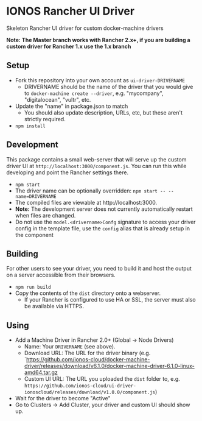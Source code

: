 # IONOS Rancher UI Driver
Skeleton Rancher UI driver for custom docker-machine drivers

**Note: The Master branch works with Rancher 2.x+, if you are building a custom driver for Rancher 1.x use the 1.x branch**

## Setup

* Fork this repository into your own account as `ui-driver-DRIVERNAME`
  * DRIVERNAME should be the name of the driver that you would give to `docker-machine create --driver`, e.g. "mycompany", "digitalocean", "vultr", etc.
* Update the "name" in package.json to match
  * You should also update description, URLs, etc, but these aren't strictly required.
* `npm install`

## Development

This package contains a small web-server that will serve up the custom driver UI at `http://localhost:3000/component.js`.  You can run this while developing and point the Rancher settings there.
* `npm start`
* The driver name can be optionally overridden: `npm start -- --name=DRIVERNAME`
* The compiled files are viewable at http://localhost:3000.
* **Note:** The development server does not currently automatically restart when files are changed.
* Do not use the `model.<drivername>Confg` signature to access your driver config in the template file, use the `config` alias that is already setup in the component

## Building

For other users to see your driver, you need to build it and host the output on a server accessible from their browsers.

* `npm run build`
* Copy the contents of the `dist` directory onto a webserver.
  * If your Rancher is configured to use HA or SSL, the server must also be available via HTTPS.

## Using

* Add a Machine Driver in Rancher 2.0+ (Global -> Node Drivers)
  * Name: Your `DRIVERNAME` (see above).
  * Download URL: The URL for the driver binary (e.g. `https://github.com/ionos-cloud/docker-machine-driver/releases/download/v6.1.0/docker-machine-driver-6.1.0-linux-amd64.tar.gz
  * Custom UI URL: The URL you uploaded the `dist` folder to, e.g. `https://github.com/ionos-cloud/ui-driver-ionoscloud/releases/download/v1.0.0/component.js`)
* Wait for the driver to become "Active"
* Go to Clusters -> Add Cluster, your driver and custom UI should show up.
